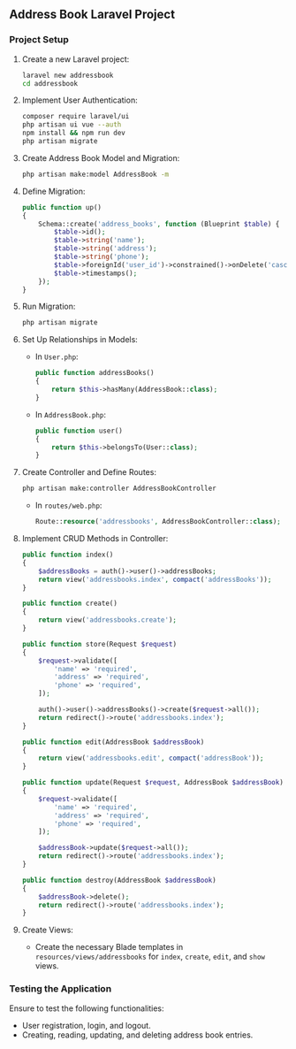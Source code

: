 
## Address Book Laravel Project

### Project Setup
1. Create a new Laravel project:
   ```bash
   laravel new addressbook
   cd addressbook
   ```

2. Implement User Authentication:
   ```bash
   composer require laravel/ui
   php artisan ui vue --auth
   npm install && npm run dev
   php artisan migrate
   ```

3. Create Address Book Model and Migration:
   ```bash
   php artisan make:model AddressBook -m
   ```

4. Define Migration:
   ```php
   public function up()
   {
       Schema::create('address_books', function (Blueprint $table) {
           $table->id();
           $table->string('name');
           $table->string('address');
           $table->string('phone');
           $table->foreignId('user_id')->constrained()->onDelete('cascade');
           $table->timestamps();
       });
   }
   ```

5. Run Migration:
   ```bash
   php artisan migrate
   ```

6. Set Up Relationships in Models:
   - In `User.php`:
     ```php
     public function addressBooks()
     {
         return $this->hasMany(AddressBook::class);
     }
     ```

   - In `AddressBook.php`:
     ```php
     public function user()
     {
         return $this->belongsTo(User::class);
     }
     ```

7. Create Controller and Define Routes:
   ```bash
   php artisan make:controller AddressBookController
   ```

   - In `routes/web.php`:
     ```php
     Route::resource('addressbooks', AddressBookController::class);
     ```

8. Implement CRUD Methods in Controller:
   ```php
   public function index()
   {
       $addressBooks = auth()->user()->addressBooks;
       return view('addressbooks.index', compact('addressBooks'));
   }

   public function create()
   {
       return view('addressbooks.create');
   }

   public function store(Request $request)
   {
       $request->validate([
           'name' => 'required',
           'address' => 'required',
           'phone' => 'required',
       ]);

       auth()->user()->addressBooks()->create($request->all());
       return redirect()->route('addressbooks.index');
   }

   public function edit(AddressBook $addressBook)
   {
       return view('addressbooks.edit', compact('addressBook'));
   }

   public function update(Request $request, AddressBook $addressBook)
   {
       $request->validate([
           'name' => 'required',
           'address' => 'required',
           'phone' => 'required',
       ]);

       $addressBook->update($request->all());
       return redirect()->route('addressbooks.index');
   }

   public function destroy(AddressBook $addressBook)
   {
       $addressBook->delete();
       return redirect()->route('addressbooks.index');
   }
   ```

9. Create Views:
   - Create the necessary Blade templates in `resources/views/addressbooks` for `index`, `create`, `edit`, and `show` views.

### Testing the Application

Ensure to test the following functionalities:
- User registration, login, and logout.
- Creating, reading, updating, and deleting address book entries.
